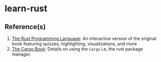 # learn-rust


## Reference(s)

1. [The Rust Programming Language](https://rust-book.cs.brown.edu/): An interactive version of the original book featuring quizzes, highlighting, visualizations, and more
2. [The Cargo Book](https://doc.rust-lang.org/cargo/): Details on using the `Cargo` i.e, the rust package manager.

